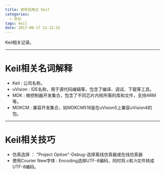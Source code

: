 ```yaml
---
title: 软件应用之 Keil
categories:
  - 杂记
tags: keil
date: 2017-06-17 22:12:22
---
```



Keil相关记录。

<!-- more -->

---
# Keil相关名词解释
 * Keil 	: 公司名称。
 * uVision 	: IDE名称，用于源代码编辑等，包含了编译、调试、下载等工具。
 * MDK 		: 微控制器开发集合，包含了不同芯片内核所需的库和文件，支持ARM等。
 * MDKCM 	: 兼容开发集合，如MDKCM518是在uVision5上兼容uVision4的包。


---
# Keil相关技巧
 - 仿真选择 ： "Project Option"-Debug-选择离线仿真器或在线仿真器
 - 使用Courier New字体 : Encoding选择UTF-8编码，同时将.c和.h文件转成UTF-8编码。

